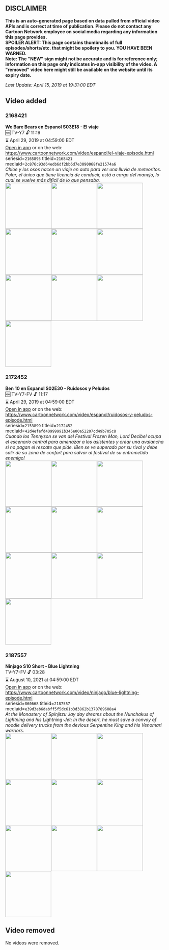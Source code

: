 ## DISCLAIMER
**This is an auto-generated page based on data pulled from official video APIs and is correct at time of publication. Please do not contact any Cartoon Network employee on social media regarding any information this page provides.**  
**SPOILER ALERT: This page contains thumbnails of full episodes/shorts/etc. that might be spoilery to you. YOU HAVE BEEN WARNED.**  
**Note: The "NEW" sign might not be accurate and is for reference only; information on this page only indicates in-app visibility of the video. A "removed" video here might still be available on the website until its expiry date.**  

_Last Update: April 15, 2019 at 19:31:00 EDT_
## Video added
### 2168421
**We Bare Bears en Espanol S03E18 - El viaje**  
🆕 TV-Y7 🔓 11:19  
⌛ April 29, 2019 at 04:59:00 EDT  
[Open in app](https://tinyurl.com/y5vgh67v) or on the web: https://www.cartoonnetwork.com/video/espanol/el-viaje-episode.html  
seriesid=`2165895` titleid=`2168421` mediaid=`2c876c93d64edb6df2bb6d7e3090068fe21574a6`  
_Chloe y los osos hacen un viaje en auto para ver una lluvia de meteoritos. Polar, el único que tiene licencia de conducir, está a cargo del manejo, lo cual se vuelve más difícil de lo que pensaba._  
<a href="https://s3.amazonaws.com/cartoonorchestrator/2168421_001_1280x720.jpg"><img src="https://s3.amazonaws.com/cartoonorchestrator/2168421_001_640x360.jpg" height="144px" /></a><a href="https://s3.amazonaws.com/cartoonorchestrator/2168421_002_1280x720.jpg"><img src="https://s3.amazonaws.com/cartoonorchestrator/2168421_002_640x360.jpg" height="144px" /></a><a href="https://s3.amazonaws.com/cartoonorchestrator/2168421_003_1280x720.jpg"><img src="https://s3.amazonaws.com/cartoonorchestrator/2168421_003_640x360.jpg" height="144px" /></a><a href="https://s3.amazonaws.com/cartoonorchestrator/2168421_004_1280x720.jpg"><img src="https://s3.amazonaws.com/cartoonorchestrator/2168421_004_640x360.jpg" height="144px" /></a><a href="https://s3.amazonaws.com/cartoonorchestrator/2168421_005_1280x720.jpg"><img src="https://s3.amazonaws.com/cartoonorchestrator/2168421_005_640x360.jpg" height="144px" /></a><a href="https://s3.amazonaws.com/cartoonorchestrator/2168421_006_1280x720.jpg"><img src="https://s3.amazonaws.com/cartoonorchestrator/2168421_006_640x360.jpg" height="144px" /></a><a href="https://s3.amazonaws.com/cartoonorchestrator/2168421_007_1280x720.jpg"><img src="https://s3.amazonaws.com/cartoonorchestrator/2168421_007_640x360.jpg" height="144px" /></a><a href="https://s3.amazonaws.com/cartoonorchestrator/2168421_008_1280x720.jpg"><img src="https://s3.amazonaws.com/cartoonorchestrator/2168421_008_640x360.jpg" height="144px" /></a><a href="https://s3.amazonaws.com/cartoonorchestrator/2168421_009_1280x720.jpg"><img src="https://s3.amazonaws.com/cartoonorchestrator/2168421_009_640x360.jpg" height="144px" /></a><a href="https://s3.amazonaws.com/cartoonorchestrator/2168421_010_1280x720.jpg"><img src="https://s3.amazonaws.com/cartoonorchestrator/2168421_010_640x360.jpg" height="144px" /></a>
### 2172452
**Ben 10 en Espanol S02E30 - Ruidosos y Peludos**  
🆕 TV-Y7-FV 🔓 11:17  
⌛ April 29, 2019 at 04:59:00 EDT  
[Open in app](https://tinyurl.com/y4p3p92d) or on the web: https://www.cartoonnetwork.com/video/espanol/ruidosos-y-peludos-episode.html  
seriesid=`2153899` titleid=`2172452` mediaid=`42d4efefd40999991b345e00a52207cd49b705c8`  
_Cuando los Tennyson se van del Festival Frozen Man, Lord Decibel ocupa el escenario central para amenazar a los asistentes y crear una avalancha si no pagan el rescate que pide. iBen se ve superado por su rival y debe salir de su zona de confort para salvar al festival de su entrometido enemigo!_  
<a href="https://s3.amazonaws.com/cartoonorchestrator/2172452_001_1280x720.jpg"><img src="https://s3.amazonaws.com/cartoonorchestrator/2172452_001_640x360.jpg" height="144px" /></a><a href="https://s3.amazonaws.com/cartoonorchestrator/2172452_002_1280x720.jpg"><img src="https://s3.amazonaws.com/cartoonorchestrator/2172452_002_640x360.jpg" height="144px" /></a><a href="https://s3.amazonaws.com/cartoonorchestrator/2172452_003_1280x720.jpg"><img src="https://s3.amazonaws.com/cartoonorchestrator/2172452_003_640x360.jpg" height="144px" /></a><a href="https://s3.amazonaws.com/cartoonorchestrator/2172452_004_1280x720.jpg"><img src="https://s3.amazonaws.com/cartoonorchestrator/2172452_004_640x360.jpg" height="144px" /></a><a href="https://s3.amazonaws.com/cartoonorchestrator/2172452_005_1280x720.jpg"><img src="https://s3.amazonaws.com/cartoonorchestrator/2172452_005_640x360.jpg" height="144px" /></a><a href="https://s3.amazonaws.com/cartoonorchestrator/2172452_006_1280x720.jpg"><img src="https://s3.amazonaws.com/cartoonorchestrator/2172452_006_640x360.jpg" height="144px" /></a><a href="https://s3.amazonaws.com/cartoonorchestrator/2172452_007_1280x720.jpg"><img src="https://s3.amazonaws.com/cartoonorchestrator/2172452_007_640x360.jpg" height="144px" /></a><a href="https://s3.amazonaws.com/cartoonorchestrator/2172452_008_1280x720.jpg"><img src="https://s3.amazonaws.com/cartoonorchestrator/2172452_008_640x360.jpg" height="144px" /></a><a href="https://s3.amazonaws.com/cartoonorchestrator/2172452_009_1280x720.jpg"><img src="https://s3.amazonaws.com/cartoonorchestrator/2172452_009_640x360.jpg" height="144px" /></a><a href="https://s3.amazonaws.com/cartoonorchestrator/2172452_010_1280x720.jpg"><img src="https://s3.amazonaws.com/cartoonorchestrator/2172452_010_640x360.jpg" height="144px" /></a>
### 2187557
**Ninjago S10 Short - Blue Lightning**  
TV-Y7-FV 🔓 03:28  
⌛ August 10, 2021 at 04:59:00 EDT  
[Open in app](https://tinyurl.com/y34wwhn2) or on the web: https://www.cartoonnetwork.com/video/ninjago/blue-lightning-episode.html  
seriesid=`860668` titleid=`2187557` mediaid=`e39d3eb6dabff5f5dc61b3d3862b1378789608a4`  
_At the Monastery of Spinjitzu Jay day dreams about the Nunchakus of Lightning and his Lightning-Jet: In the desert, he must save a convoy of noodle delivery trucks from the devious Serpentine King and his Venomari warriors._  
<a href="https://s3.amazonaws.com/cartoonorchestrator/2187557_001_1280x720.jpg"><img src="https://s3.amazonaws.com/cartoonorchestrator/2187557_001_640x360.jpg" height="144px" /></a><a href="https://s3.amazonaws.com/cartoonorchestrator/2187557_002_1280x720.jpg"><img src="https://s3.amazonaws.com/cartoonorchestrator/2187557_002_640x360.jpg" height="144px" /></a><a href="https://s3.amazonaws.com/cartoonorchestrator/2187557_003_1280x720.jpg"><img src="https://s3.amazonaws.com/cartoonorchestrator/2187557_003_640x360.jpg" height="144px" /></a><a href="https://s3.amazonaws.com/cartoonorchestrator/2187557_004_1280x720.jpg"><img src="https://s3.amazonaws.com/cartoonorchestrator/2187557_004_640x360.jpg" height="144px" /></a><a href="https://s3.amazonaws.com/cartoonorchestrator/2187557_005_1280x720.jpg"><img src="https://s3.amazonaws.com/cartoonorchestrator/2187557_005_640x360.jpg" height="144px" /></a><a href="https://s3.amazonaws.com/cartoonorchestrator/2187557_006_1280x720.jpg"><img src="https://s3.amazonaws.com/cartoonorchestrator/2187557_006_640x360.jpg" height="144px" /></a><a href="https://s3.amazonaws.com/cartoonorchestrator/2187557_007_1280x720.jpg"><img src="https://s3.amazonaws.com/cartoonorchestrator/2187557_007_640x360.jpg" height="144px" /></a><a href="https://s3.amazonaws.com/cartoonorchestrator/2187557_008_1280x720.jpg"><img src="https://s3.amazonaws.com/cartoonorchestrator/2187557_008_640x360.jpg" height="144px" /></a><a href="https://s3.amazonaws.com/cartoonorchestrator/2187557_009_1280x720.jpg"><img src="https://s3.amazonaws.com/cartoonorchestrator/2187557_009_640x360.jpg" height="144px" /></a><a href="https://s3.amazonaws.com/cartoonorchestrator/2187557_010_1280x720.jpg"><img src="https://s3.amazonaws.com/cartoonorchestrator/2187557_010_640x360.jpg" height="144px" /></a>
## Video removed
No videos were removed.

